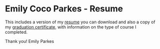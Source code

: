 # Emily Coco Parkes - Resume

This includes a version of my [resume](https://github.com/emilyparkes/EmilyParkes-Resume/blob/master/Resume_EmilyParkes.pdf) you can download and also a copy of my [graduation certificate](https://github.com/emilyparkes/EmilyParkes-Resume/blob/master/Graduation%20certificate%20for%20Emily%20Parkes.pdf), with information on the type of course I completed.

Thank you! 
Emily Parkes
